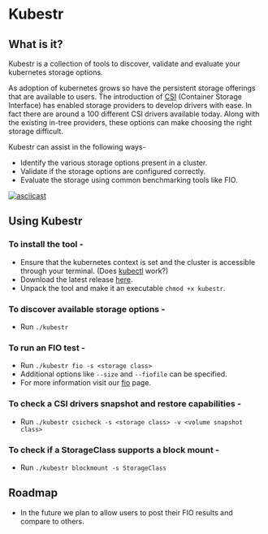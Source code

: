 # Kubestr

## What is it?

Kubestr is a collection of tools to discover, validate and evaluate your kubernetes storage options.

As adoption of kubernetes grows so have the persistent storage offerings that are available to users. The introduction of [CSI](https://kubernetes.io/blog/2019/01/15/container-storage-interface-ga/) (Container Storage Interface) has enabled storage providers to develop drivers with ease. In fact there are around a 100 different CSI drivers available today. Along with the existing in-tree providers, these options can make choosing the right storage difficult.

Kubestr can assist in the following ways-
- Identify the various storage options present in a cluster.
- Validate if the storage options are configured correctly.
- Evaluate the storage using common benchmarking tools like FIO.

[![asciicast](https://asciinema.org/a/7iJTbWKwdhPHNWYV00LIgx7gn.svg)](https://asciinema.org/a/7iJTbWKwdhPHNWYV00LIgx7gn)

## Using Kubestr
### To install the tool -
- Ensure that the kubernetes context is set and the cluster is accessible through your terminal. (Does [kubectl](https://kubernetes.io/docs/tasks/tools/install-kubectl/) work?)
- Download the latest release [here](https://github.com/kastenhq/kubestr/releases/latest).
- Unpack the tool and make it an executable `chmod +x kubestr`.

### To discover available storage options -
- Run `./kubestr`

### To run an FIO test -
- Run `./kubestr fio -s <storage class>`
- Additional options like `--size` and `--fiofile` can be specified.
- For more information visit our [fio](https://github.com/kastenhq/kubestr/blob/master/FIO.md) page.

### To check a CSI drivers snapshot and restore capabilities -
- Run `./kubestr csicheck -s <storage class> -v <volume snapshot class>`

### To check if a StorageClass supports a block mount -
- Run `./kubestr blockmount -s StorageClass`

## Roadmap
- In the future we plan to allow users to post their FIO results and compare to others.
